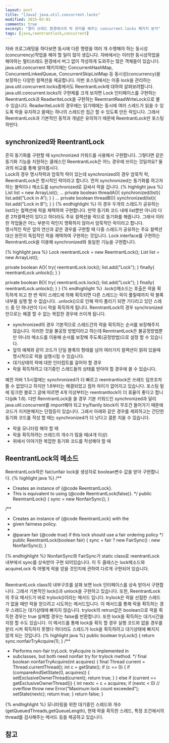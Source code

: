 ```yaml
---
layout: post
title: "[Java] java.util.concurrent.locks"
modified: 2015-03-01
comments: true
excerpt: "멀티 쓰레드 환경에서의 락 관리를 해주는 concurrent.locks 패키지 분석"
tags: [java,reentrantlock,concurrent]
---
```


자바 프로그래밍을 하다보면 동시에 다른 명령을 여러 개 수행해야 하는 동시성(concurrency)작업을 해야 할 일이 많이 생깁니다. 자바에서는 이러한 동시성작업을 해야하는 멀티쓰레드 환경에서 버그 없이 작성하게 도와주는 많은 객체들이 있습니다. java.util.concurrent 패키지에는 ConcurrentHashMap, ConcurrentLinkedQueue, ConcurrentSkipListMap 등 동시성(concurrency)을 보장하는 다양한 컬랙션을 제공합니다.
 이번 포스팅에서는 이중 lock을 관리하는 java.util.concurrent.locks중에서도 ReentrantLock에 대하여 살펴보려합니다. java.util.concurrent.locks의 구현체를 크게 보자면 Lock 인터페이스를 구현하는 ReentrantLock과 ReadwriteLock을 구현하는 ReentrantReadWriteLock으로 볼 수 있습니다. ReadwriteLock의 경우에는 읽기때에는 동시에 여러 스레드가 읽을 수 있도록 락을 유지하고 쓸때는 하나의 스레드만 접근 할 수 있도록 만든 락입니다. 그래서 ReentrantLock과 기본적인 동작과 개념은 유의하기 때문에 ReentrantLock만 포스팅하빈다.  

## synchronized와 ReentrantLock
흔히 동기화를 구현할 때 synchronized 키워드를 사용해서 구현합니다. 그렇다면 같은 동기화 기능을 지원하는 클래스인 ReentrantLock은 어느 경우에 쓰이는 것일까요? 둘과의 비교를 통해 알아봅시다.<br/>
Lock의 경우 명시적락과 암묵적 락이 있는데 synchronized의 경우 암묵적 락, ReentrantLock은 명시적인 락이라고 합니다. 먼저 synchronized는 동기화를 하고자하는 블럭이나 메소도를 synchronized로 감싸서 락을 겁니다.
{% highlight java %}
List<String> list = new ArrayList<String>();
...
private boolean threadA(){
	synchronized(list){
		list.add("Lock in A");
	}
}
...
private boolean threadB(){
	synchronized(list){
		list.add("Lock in B");
	}
}
{% endhighlight %}
이 경우 두개의 스레드가 공유하는 list라는 컬랙션에 락을 체택하여 구현합니다. 만약 동기화 코드 내에 list뿐만 아니라 다른 2차컬랙션이 있다고 하더라도 주요 컬랙션을 락으로 동기화를 해줍니다. 그래서 이러한 작업들은 어느 부분이 락인지 명확하지 않아서 암묵적인 락이라고 합니다. <br/>
명시적인 락은 앞의 연산과 같은 경우를 구현할 때 다중 스레드가 공유하는 주요 컬랙션 대신 완전히 독립적인 락을 채택하여 구현하는 것입니다. Lock interface를 구현하는 RenntrantLock을 이용해 synchronized와 동일한 기능을 구현합니다. 

{% highlight java %}
Lock reentrantLock = new ReentrantLock();
List<String> list = new ArrayList<String>();

private boolean A(){
	try{
		reentrantLock.lock();
		list.add("Lock");
	}
	finally{
		reentrantLock.unlock();
	}
}

private boolean B(){
	try{
		reentrantLock.lock();
		list.add("Lock");
	}
	finally{
		reentrantLock.unlock();
	}
}
{% endhighlight %}
.lock()메소드는 호출은 락을 획득하게 되고 한 번 락이 스레드에 의해 획득되면 다른 스레드는 락이 풀릴때까지 락 블록 내부를 실행 할 수 없습니다. .unlock()으로 인해 락이 풀리기 되면 기다리고 있던 스레드 중 단 하나만이 다시 락을 획득하게 됩니다. RenntrantLock의 경우 synchronized만으로는 해결 할 수 없는 복잡한 경우에 쓰이게 됩니다. 

* synchronized의 경우 기본적으로 스레드간의 락을 획득하는 순서를 보장해주지 않습니다. 이러한 것을 불공정 방법이라고 하는데 RenntrantLock은 불공정방법뿐만 아니라 메소드를 이용해 순서를 보장해 주도록(공정방법)으로 설정 할 수 있습니다.
* 앞의 예제와 같이 코드가 단일 블록의 형태를 넘어 여러가지 컬랙션이 얽혀 있을때 명시적으로 락을 실행시킬 수 있습니다. 
* 대기상태의 락에 대한 인터럽트를 걸어야 할 경우 
* 락을 획득하려고 대기중인 스레드들의 상태를 받아야 할 경우에 쓸 수 있습니다. 

예전 자바 1.5시절에는 synchronized가 더 빠르고 reentrantlock은 쓰레드 덤프조차 뜰 수 없었다고 하지만 1.6부터는 해결되었고 점차 차이가 없어지고 있습니다. 포스팅 밑에 링크한 블로그 글에 따르면 4개 이상부터는 reentrantlock이 더 효율이 좋다고 합니다(jdk 1.6). 다만 RenntrantLock을 쓸 경우 기본 키워드인 synchronized과 달리 java.util.concurrent를 import해야 되고 try/fianlly block이 무조건 들어가기 때문에 코드가 지저분해지는 단점등이 있습니다.
그래서 아래와 같은 경우를 제외하고는 간단한 동기화 코드를 작성 할 때는 synchronized가 더 낫다고 결론 지을 수 있습니다. 

* 락을 모니터링 해야 할 때
* 락을 획득하려는 쓰레드의 개수가 많을 때(4개 이상)
* 위에서 이야기한 복잡한 동기화 코드를 작성해야 할 때 


## ReentrantLock의 메소드 
ReentrantLock락은 fair/unfair lock을 생성자로 boolean변수 값을 받아 구현합니다.
{% highlight java %}
/**
 * Creates an instance of {@code ReentrantLock}.
 * This is equivalent to using {@code ReentrantLock(false)}.
 */
public ReentrantLock() {
    sync = new NonfairSync();
}

/**
 * Creates an instance of {@code ReentrantLock} with the
 * given fairness policy.
 *
 * @param fair {@code true} if this lock should use a fair ordering policy
 */
public ReentrantLock(boolean fair) {
    sync = fair ? new FairSync() : new NonfairSync();
}

{% endhighlight %}
NonfairSync와 FairSync가 static class로 reentrantLock 내부에서 sync를 상속받아 구현 되어있습니다. 이 두 클래스는 lock메소드와 acquireLock 즉 어떻게 락을 얻을 것인지에 관하여 다르게 구현되어 있습니다. <br/><br/>

ReentrantLock class의 내부구조를 살펴 보면 lock 인터페이스를 상속 받아서 구현합니다. 그래서 기본직인 lock()과 unlock을 구현하고 있습니다. 또한, ReentrantLock의 주요 메서드가 바로 trylock()이라는 메서드 입니다. trylock은 락을 선점한 스레드가 없을 때만 락을 얻으려고 시도하는 메서드입니다. 이 메서드를 통해 락을 획득하는 경우 스레드는 대기상태에 빠지지 않습니다. trylock의 retrun값은 boolean으로 락을 획득한 경우는 true 실패할 경우는 false를 반환합니다. 또한 lock을 획득하는 대기시간을 지정 할 수도 있습니다. 이 메서드를 통해 lock을 획득 할 경우 실행 코드와 없을 경우를 분리 시켜 획득하지 못했다 하더라도 스레드가 lock을 획득하려고 대기상태에 빠지지 않게 되는 것입니다. 
{% highlight java %}
public boolean tryLock() {
    return sync.nonfairTryAcquire(1);
}
/**
 * Performs non-fair tryLock.  tryAcquire is implemented in
 * subclasses, but both need nonfair try for trylock method.
 */
final boolean nonfairTryAcquire(int acquires) {
    final Thread current = Thread.currentThread();
    int c = getState();
    if (c == 0) {
        if (compareAndSetState(0, acquires)) {
            setExclusiveOwnerThread(current);
            return true;
        }
    }
    else if (current == getExclusiveOwnerThread()) {
        int nextc = c + acquires;
        if (nextc < 0) // overflow
            throw new Error("Maximum lock count exceeded");
        setState(nextc);
        return true;
    }
    return false;
}

{% endhighlight %}
모니터링을 위한 대기중인 스레드와 개수(getQueuedThreads,getQueueLength), 현재 락을 획득한 스레드, 특정 조건에서의 thread를 검사해주는 메서드 등을 제공하고 있습니다. 

## 참고 




